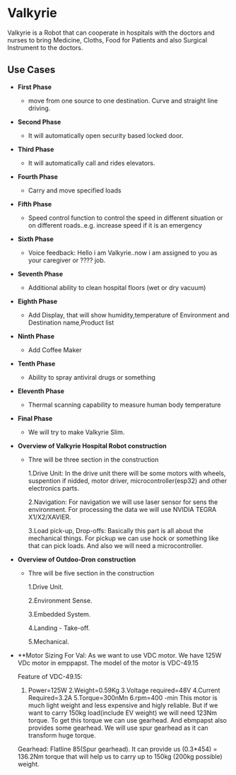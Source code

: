 # Valkyrie

Valkyrie is a Robot that can cooperate in hospitals with the doctors and nurses to bring Medicine, Cloths, Food for Patients and also Surgical Instrument to the doctors.

## Use Cases 

* **First Phase**
  * move from one source to one destination. Curve and straight line driving.
  
* **Second Phase**
  * It will automatically open security based locked door. 
  
* **Third Phase**
  * It will automatically call and rides elevators. 
  
* **Fourth Phase**
  * Carry and move specified loads
  
* **Fifth Phase**
  * Speed control function to control the speed in different situation or on different roads..e.g. increase speed if it is an emergency
  
* **Sixth Phase**
  * Voice feedback: Hello i am Valkyrie..now i am assigned to you as your caregiver or ???? job.
  
* **Seventh Phase**
  * Additional ability to clean hospital floors (wet or dry vacuum)
  
* **Eighth Phase**
  * Add Display, that will show humidity,temperature of Environment and Destination name,Product list
  
* **Ninth Phase**
  *  Add Coffee Maker   
  
* **Tenth Phase**
  *  Ability to spray antiviral drugs or something
  
* **Eleventh Phase**
  *  Thermal scanning capability to measure human body temperature

* **Final Phase**  
  *  We will try to make Valkyrie Slim.

* **Overview of Valkyrie Hospital Robot construction**  
  *  Thre will be three section in the construction

     1.Drive Unit: In the drive unit there will be some motors with wheels, suspention if nidded, motor driver, microcontroller(esp32) and other electronics parts.

     2.Navigation: For navigation we will use laser sensor for sens the environment. For processing the data we will use NVIDIA TEGRA X1/X2/XAVIER.

     3.Load pick-up, Drop-offs: Basically this part is all about the mechanical things. For pickup we can use hock or something like that can pick loads. And also we will need a microcontroller.

* **Overview of Outdoo-Dron construction**  
  *  Thre will be five section in the construction

     1.Drive Unit.

     2.Environment Sense.

     3.Embedded System.
      
     4.Landing - Take-off.

     5.Mechanical.
     
     
* **Motor Sizing For Val:
     As we want to use VDC motor. We have 125W VDc motor in emppapst. The model of the motor is VDC-49.15
     
     Feature of VDC-49.15:
     1. Power=125W 2.Weight=0.59Kg 3.Voltage required=48V 4.Current Required=3.2A 5.Torque=300nMn 6.rpm=400 -min
This motor is much light weight and less expensive and higly reliable.
     But if we want to carry 150kg load(include EV weight) we will need 123Nm torque. To get this torque we can use gearhead. And ebmpapst also provides some gearhead. We will use spur gearhead as it can transform huge torque.  
 
    Gearhead: Flatline 85(Spur gearhead). It can provide us (0.3*454) = 136.2Nm torque that will help us to carry up to 150kg (200kg possible) weight.





  
  
  
  
  
